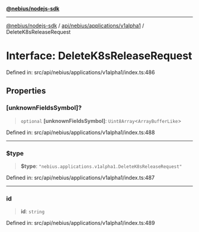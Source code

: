 [**@nebius/nodejs-sdk**](../../../../../README.md)

***

[@nebius/nodejs-sdk](../../../../../README.md) / [api/nebius/applications/v1alpha1](../README.md) / DeleteK8sReleaseRequest

# Interface: DeleteK8sReleaseRequest

Defined in: src/api/nebius/applications/v1alpha1/index.ts:486

## Properties

### \[unknownFieldsSymbol\]?

> `optional` **\[unknownFieldsSymbol\]**: `Uint8Array`\<`ArrayBufferLike`\>

Defined in: src/api/nebius/applications/v1alpha1/index.ts:488

***

### $type

> **$type**: `"nebius.applications.v1alpha1.DeleteK8sReleaseRequest"`

Defined in: src/api/nebius/applications/v1alpha1/index.ts:487

***

### id

> **id**: `string`

Defined in: src/api/nebius/applications/v1alpha1/index.ts:489
